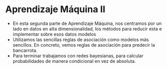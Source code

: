 # Aprendizaje Máquina II
* En esta segunda parte de Aprendizaje Máquina, nos centramos por un lado en datos en alta dimensionalidad, los métodos para reducir esta e implementar sobre esos datos modelos
* Utilizamos las sencillas reglas de asociación como modelos más sencillos. En concreto, vemos reglas de asociación para predecir la bancarrota.
* Para terminar trabajamos con redes bayesianas, para calcular probabilidades de manera condicional en vez de absoluta.
